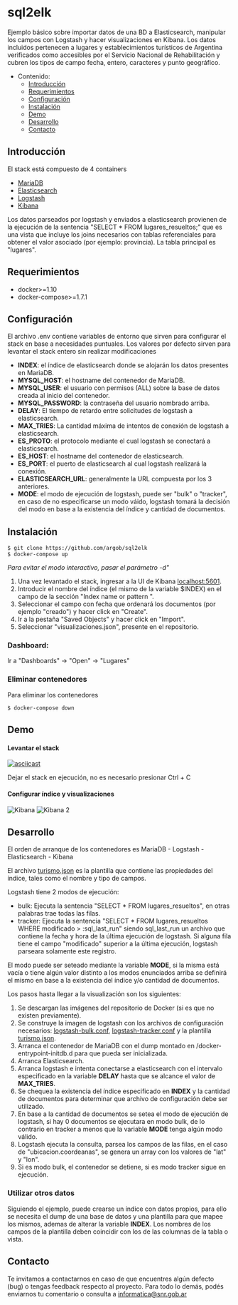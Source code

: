 # sql2elk

Ejemplo básico sobre importar datos de una BD a Elasticsearch, manipular los campos con Logstash y hacer visualizaciones en Kibana. Los datos incluidos pertenecen a lugares y establecimientos turísticos de Argentina verificados como accesibles por el Servicio Nacional de Rehabilitación y cubren los tipos de campo fecha, entero, caracteres y punto geográfico.

- Contenido:
  - [Introducción](#introduci%C3%B3n)
  - [Requerimientos](#requerimientos)
  - [Configuración](#configuraci%C3%B3n)
  - [Instalación](#instalaci%C3%B3n)
  - [Demo](#demo)
  - [Desarrollo](#desarrollo)
  - [Contacto](#contacto)

## Introducción

El stack está compuesto de 4 containers
- [MariaDB](https://github.com/docker-library/mariadb)
- [Elasticsearch](https://github.com/docker-library/elasticsearch)
- [Logstash](https://github.com/docker-library/logstash)
- [Kibana](https://github.com/docker-library/kibana)

Los datos parseados por logstash y enviados a elasticsearch provienen de la ejecución de la sentencia "SELECT * FROM lugares_resueltos;" que es una vista que incluye los joins necesarios con tablas referenciales para obtener el valor asociado (por ejemplo: provincia). La tabla principal es "lugares".

## Requerimientos

- docker>=1.10
- docker-compose>=1.7.1

## Configuración

El archivo .env contiene variables de entorno que sirven para configurar el stack en base a necesidades puntuales. Los valores por defecto sirven para levantar el stack entero sin realizar modificaciones

- **INDEX**: el índice de elasticsearch donde se alojarán los datos presentes en MariaDB.
- **MYSQL_HOST**: el hostname del contenedor de MariaDB.
- **MYSQL_USER**: el usuario con permisos (ALL) sobre la base de datos creada al inicio del contenedor.
- **MYSQL_PASSWORD**: la contraseña del usuario nombrado arriba.
- **DELAY**: El tiempo de retardo entre solicitudes de logstash a elasticsearch.
- **MAX_TRIES**: La cantidad máxima de intentos de conexión de logstash a elasticsearch.
- **ES_PROTO**: el protocolo mediante el cual logstash se conectará a elasticsearch.
- **ES_HOST**: el hostname del contenedor de elasticsearch.
- **ES_PORT**: el puerto de elasticsearch al cual logstash realizará la conexión.
- **ELASTICSEARCH_URL**: generalmente la URL compuesta por los 3 anteriores.
- **MODE**: el modo de ejecución de logstash, puede ser "bulk" o "tracker", en caso de no especificarse un modo váido, logstash tomará la decisión del modo en base a la existencia del índice y cantidad de documentos.

## Instalación

```shell
$ git clone https://github.com/argob/sql2elk
$ docker-compose up
```
*Para evitar el modo interactivo, pasar el parámetro -d"*

1. Una vez levantado el stack, ingresar a la UI de Kibana [localhost:5601](http://localhost:5601).
2. Introducir el nombre del índice (el mismo de la variable $INDEX) en el campo de la sección "Index name or pattern
".
3. Seleccionar el campo con fecha que ordenará los documentos (por ejemplo "creado") y hacer click en "Create".
4. Ir a la pestaña "Saved Objects" y hacer click en "Import".
5. Seleccionar "visualizaciones.json", presente en el repositorio.

### Dashboard:

Ir a "Dashboards" -> "Open" -> "Lugares"

### Eliminar contenedores

Para eliminar los contenedores
```shell
$ docker-compose down
```

## Demo 

#### Levantar el stack
[![asciicast](https://asciinema.org/a/3W3XWJdRsYcPk441INPBsYVy8.png)](https://asciinema.org/a/3W3XWJdRsYcPk441INPBsYVy8)

Dejar el stack en ejecución, no es necesario presionar Ctrl + C

#### Configurar índice y visualizaciones
![Kibana](https://www.snr.gob.ar/kibana.gif)
![Kibana 2](https://www.snr.gob.ar/kibana2.gif)

## Desarrollo 

El orden de arranque de los contenedores es MariaDB - Logstash - Elasticsearch - Kibana

El archivo [turismo.json](https://github.com/fernet0/sql2elk/blob/master/logstash/conf.d/turismo.json) es la plantilla que contiene las propiedades del índice, tales como el nombre y tipo de campos.

Logstash tiene 2 modos de ejecución:
- bulk: Ejecuta la sentencia "SELECT * FROM lugares_resueltos", en otras palabras trae todas las filas.
- tracker: Ejecuta la sentencia "SELECT * FROM lugares_resueltos WHERE modificado > :sql_last_run" siendo sql_last_run un archivo que contiene la fecha y hora de la última ejecución de logstash. Si alguna fila tiene el campo "modificado" superior a la última ejecución, logstash parseara solamente este registro.

El modo puede ser seteado mediante la variable **MODE**, si la misma está vacía o tiene algún valor distinto a los modos enunciados arriba se definirá el mismo en base a la existencia del índice y/o cantidad de documentos.

Los pasos hasta llegar a la visualización son los siguientes:
1. Se descargan las imágenes del repositorio de Docker (si es que no existen previamente).
2. Se construye la imagen de logstash con los archivos de configuración necesarios: [logstash-bulk.conf](https://github.com/fernet0/sql2elk/blob/master/logstash/conf.d/logstash-bulk.conf), [logstash-tracker.conf](https://github.com/fernet0/sql2elk/blob/master/logstash/conf.d/logstash-tracker.conf) y la plantilla [turismo.json](https://github.com/fernet0/sql2elk/blob/master/logstash/conf.d/turismo.json).
3. Arranca el contenedor de MariaDB con el dump montado en /docker-entrypoint-initdb.d para que pueda ser inicializada.
4. Arranca Elasticsearch.
5. Arranca logstash e intenta conectarse a elasticsearch con el intervalo especificado en la variable **DELAY** hasta que se alcance el valor de **MAX_TRIES**.
6. Se chequea la existencia del índice especificado en **INDEX** y la cantidad de documentos para determinar que archivo de configuración debe ser utilizado.
7. En base a la cantidad de documentos se setea el modo de ejecución de logstash, si hay 0 documentos se ejecutara en modo bulk, de lo contrario en tracker a menos que la variable **MODE** tenga algún modo válido.
8. Logstash ejecuta la consulta, parsea los campos de las filas, en el caso de "ubicacion.coordeanas", se genera un array con los valores de "lat" y "lon".
9. Si es modo bulk, el contenedor se detiene, si es modo tracker sigue en ejecución.

### Utilizar otros datos
Siguiendo el ejemplo, puede crearse un índice con datos propios, para ello se necesita el dump de una base de datos y una plantilla para que mapee los mismos, ademas de alterar la variable **INDEX**. Los nombres de los campos de la plantilla deben coincidir con los de las columnas de la tabla o vista.

## Contacto
Te invitamos a contactarnos en caso de que encuentres algún defecto (bug) o tengas feedback respecto al proyecto.
Para todo lo demás, podés enviarnos tu comentario o consulta a [informatica@snr.gob.ar](mailto:informatica@snr.gob.ar)
